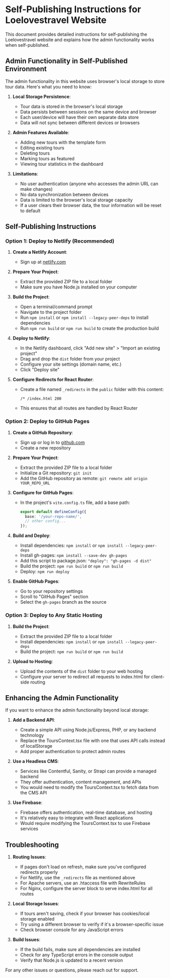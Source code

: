 # Self-Publishing Instructions for Loelovestravel Website

This document provides detailed instructions for self-publishing the Loelovestravel website and explains how the admin functionality works when self-published.

## Admin Functionality in Self-Published Environment

The admin functionality in this website uses browser's local storage to store tour data. Here's what you need to know:

1. **Local Storage Persistence**:
   - Tour data is stored in the browser's local storage
   - Data persists between sessions on the same device and browser
   - Each user/device will have their own separate data store
   - Data will not sync between different devices or browsers

2. **Admin Features Available**:
   - Adding new tours with the template form
   - Editing existing tours
   - Deleting tours
   - Marking tours as featured
   - Viewing tour statistics in the dashboard

3. **Limitations**:
   - No user authentication (anyone who accesses the admin URL can make changes)
   - No data synchronization between devices
   - Data is limited to the browser's local storage capacity
   - If a user clears their browser data, the tour information will be reset to default

## Self-Publishing Instructions

### Option 1: Deploy to Netlify (Recommended)

1. **Create a Netlify Account**:
   - Sign up at [netlify.com](https://www.netlify.com/)

2. **Prepare Your Project**:
   - Extract the provided ZIP file to a local folder
   - Make sure you have Node.js installed on your computer

3. **Build the Project**:
   - Open a terminal/command prompt
   - Navigate to the project folder
   - Run `npm install` or `npm install --legacy-peer-deps` to install dependencies
   - Run `npm run build` or `npm run build` to create the production build

4. **Deploy to Netlify**:
   - In the Netlify dashboard, click "Add new site" > "Import an existing project"
   - Drag and drop the `dist` folder from your project
   - Configure your site settings (domain name, etc.)
   - Click "Deploy site"

5. **Configure Redirects for React Router**:
   - Create a file named `_redirects` in the `public` folder with this content:
     ```
     /* /index.html 200
     ```
   - This ensures that all routes are handled by React Router

### Option 2: Deploy to GitHub Pages

1. **Create a GitHub Repository**:
   - Sign up or log in to [github.com](https://github.com/)
   - Create a new repository

2. **Prepare Your Project**:
   - Extract the provided ZIP file to a local folder
   - Initialize a Git repository: `git init`
   - Add the GitHub repository as remote: `git remote add origin YOUR_REPO_URL`

3. **Configure for GitHub Pages**:
   - In the project's `vite.config.ts` file, add a base path:
     ```typescript
     export default defineConfig({
       base: '/your-repo-name/',
       // other config...
     });
     ```

4. **Build and Deploy**:
   - Install dependencies: `npm install` or `npm install --legacy-peer-deps`
   - Install gh-pages: `npm install --save-dev gh-pages`
   - Add this script to package.json: `"deploy": "gh-pages -d dist"`
   - Build the project: `npm run build` or `npm run build`
   - Deploy: `npm run deploy`

5. **Enable GitHub Pages**:
   - Go to your repository settings
   - Scroll to "GitHub Pages" section
   - Select the `gh-pages` branch as the source

### Option 3: Deploy to Any Static Hosting

1. **Build the Project**:
   - Extract the provided ZIP file to a local folder
   - Install dependencies: `npm install` or `npm install --legacy-peer-deps`
   - Build the project: `npm run build` or `npm run build`

2. **Upload to Hosting**:
   - Upload the contents of the `dist` folder to your web hosting
   - Configure your server to redirect all requests to index.html for client-side routing

## Enhancing the Admin Functionality

If you want to enhance the admin functionality beyond local storage:

1. **Add a Backend API**:
   - Create a simple API using Node.js/Express, PHP, or any backend technology
   - Replace the ToursContext.tsx file with one that uses API calls instead of localStorage
   - Add proper authentication to protect admin routes

2. **Use a Headless CMS**:
   - Services like Contentful, Sanity, or Strapi can provide a managed backend
   - They offer authentication, content management, and APIs
   - You would need to modify the ToursContext.tsx to fetch data from the CMS API

3. **Use Firebase**:
   - Firebase offers authentication, real-time database, and hosting
   - It's relatively easy to integrate with React applications
   - Would require modifying the ToursContext.tsx to use Firebase services

## Troubleshooting

1. **Routing Issues**:
   - If pages don't load on refresh, make sure you've configured redirects properly
   - For Netlify, use the `_redirects` file as mentioned above
   - For Apache servers, use an .htaccess file with RewriteRules
   - For Nginx, configure the server block to serve index.html for all routes

2. **Local Storage Issues**:
   - If tours aren't saving, check if your browser has cookies/local storage enabled
   - Try using a different browser to verify if it's a browser-specific issue
   - Check browser console for any JavaScript errors

3. **Build Issues**:
   - If the build fails, make sure all dependencies are installed
   - Check for any TypeScript errors in the console output
   - Verify that Node.js is updated to a recent version

For any other issues or questions, please reach out for support.
